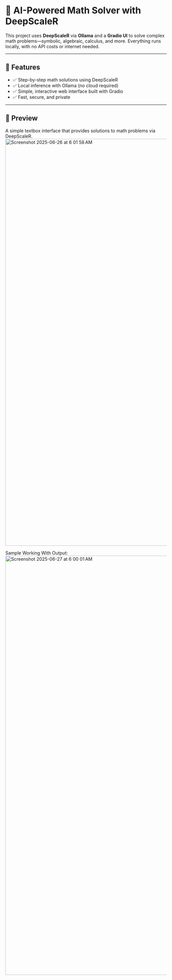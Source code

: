 # 🧮 AI-Powered Math Solver with DeepScaleR

This project uses **DeepScaleR** via **Ollama** and a **Gradio UI** to solve complex math problems—symbolic, algebraic, calculus, and more. Everything runs locally, with no API costs or internet needed.

---

## 🚀 Features

- ✅ Step-by-step math solutions using DeepScaleR
- ✅ Local inference with Ollama (no cloud required)
- ✅ Simple, interactive web interface built with Gradio
- ✅ Fast, secure, and private

---

## 📸 Preview

A simple textbox interface that provides solutions to math problems via DeepScaleR.
<img width="1270" alt="Screenshot 2025-06-26 at 6 01 58 AM" src="https://github.com/user-attachments/assets/f6ace098-e0d6-41ad-8591-85677cfe36a4" />

Sample Working With Output:
<img width="1309" alt="Screenshot 2025-06-27 at 6 00 01 AM" src="https://github.com/user-attachments/assets/07fc6042-6d05-40d7-aebd-5ab1b8a52543" />

